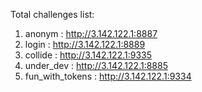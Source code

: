 Total challenges list:
1. anonym : http://3.142.122.1:8887
2. login : http://3.142.122.1:8889
3. collide : http://3.142.122.1:9335
4. under_dev : http://3.142.122.1:8885
5. fun_with_tokens : http://3.142.122.1:9334
